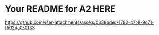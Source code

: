 # Your README for A2 HERE


https://github.com/user-attachments/assets/0338bded-1792-47b8-9c71-f502da080133

